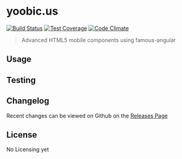 # yoobic.us 
[![Build Status](https://magnum.travis-ci.com/Yoobic/yoobic.us.svg?token=6vhAZkQn1jdNvNzUUMJB)](https://travis-ci.org/Yoobic/yoobic.us) [![Test Coverage](https://codeclimate.com/repos/54d20322e30ba003070013c3/badges/93693d116bba35b6d28e/coverage.svg)](https://codeclimate.com/repos/54d20322e30ba003070013c3/feed) [![Code Climate](https://codeclimate.com/repos/54d20322e30ba003070013c3/badges/93693d116bba35b6d28e/gpa.svg)](https://codeclimate.com/repos/54d20322e30ba003070013c3/feed)   

> Advanced HTML5 mobile components using famous-angular


## Usage


## Testing


## Changelog

Recent changes can be viewed on Github on the [Releases Page](https://github.com/Yoobic/yoobic.us/releases)

## License
No Licensing yet


